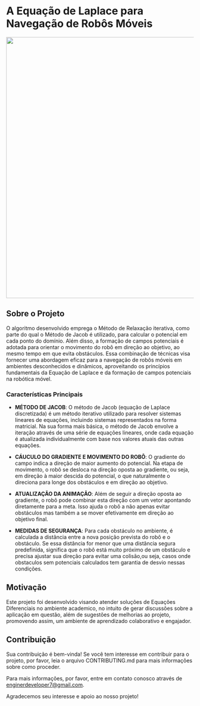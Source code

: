 # A Equação de Laplace para Navegação de Robôs Móveis

<img width="700" src="https://raw.githubusercontent.com/JonathanRaniereM/robot_simulation/representation/simulation.gif">

## Sobre o Projeto

 O algoritmo desenvolvido emprega o Método de Relaxação iterativa, como parte do qual o Método de Jacob é utilizado, para calcular o potencial em cada ponto do domínio. Além disso, a formação de campos potenciais é adotada para orientar o movimento do robô em direção ao objetivo, ao mesmo tempo em que evita obstáculos. Essa combinação de técnicas visa fornecer uma abordagem eficaz para a navegação de robôs móveis em ambientes desconhecidos e dinâmicos, aproveitando os princípios fundamentais da Equação de Laplace e da formação de campos potenciais na robótica móvel. 

### Características Principais

- **MÉTODO DE JACOB**: O método de Jacob (equação de Laplace discretizada) é um método iterativo utilizado para resolver sistemas lineares de equações, incluindo sistemas representados na forma matricial. Na sua forma mais básica, o método de Jacob envolve a iteração através de uma série de equações lineares, onde cada equação é atualizada individualmente com base nos valores atuais das outras equações.
  
- **CÁUCULO DO GRADIENTE E MOVIMENTO DO ROBÔ**: O gradiente do campo indica a direção de maior aumento do potencial. Na etapa de movimento, o robô se desloca na direção oposta ao gradiente, ou seja, em direção à maior descida do potencial, o que naturalmente o direciona para longe dos obstáculos e em direção ao objetivo. 

- **ATUALIZAÇÃO DA ANIMAÇÃO**: Além de seguir a direção oposta ao gradiente, o robô pode combinar esta direção com um vetor apontando diretamente para a meta. Isso ajuda o robô a não apenas evitar obstáculos mas também a se mover efetivamente em direção ao objetivo final.

- **MEDIDAS DE SEGURANÇA**: Para cada obstáculo no ambiente, é calculada a distância entre a nova posição prevista do robô e o obstáculo. Se essa distância for menor que uma distância segura predefinida, significa que o robô está muito próximo de um obstáculo e precisa ajustar sua direção para evitar uma colisão,ou seja, casos onde obstaculos sem potenciais calculados tem garantia de desvio nessas condições.  


## Motivação

Este projeto foi desenvolvido visando atender soluções de Equações Diferenciais no ambiente academico, no intuito de gerar discussões sobre a aplicação em questão, além de sugestões de melhorias ao projeto, promovendo assim, um ambiente de aprendizado colaborativo e engajador.


## Contribuição

Sua contribuição é bem-vinda! Se você tem interesse em contribuir para o projeto, por favor, leia o arquivo CONTRIBUTING.md para mais informações sobre como proceder.



Para mais informações, por favor, entre em contato conosco através de enginerdeveloper7@gmail.com.

Agradecemos seu interesse e apoio ao nosso projeto!
